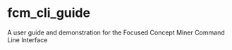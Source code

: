 # fcm_cli_guide
A user guide and demonstration for the Focused Concept Miner Command Line Interface
